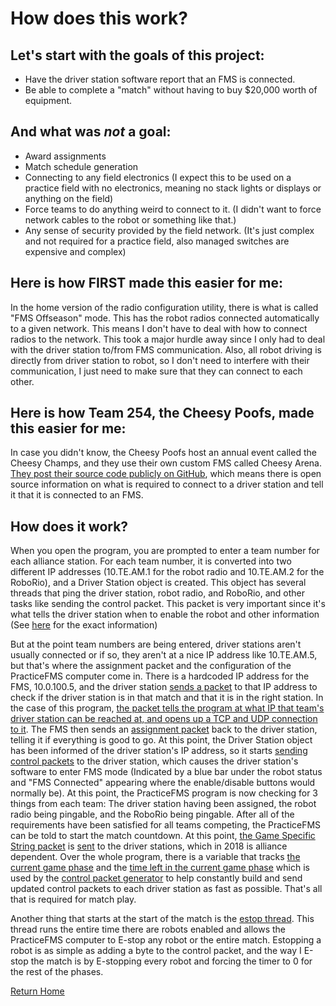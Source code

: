 # How does this work?

## Let's start with the goals of this project:
* Have the driver station software report that an FMS is connected.
* Be able to complete a "match" without having to buy $20,000 worth of equipment.

## And what was _not_ a goal:
* Award assignments
* Match schedule generation
* Connecting to any field electronics (I expect this to be used on a practice field with no electronics, meaning no stack lights or displays or anything on the field)
* Force teams to do anything weird to connect to it. (I didn't want to force network cables to the robot or something like that.)
* Any sense of security provided by the field network. (It's just complex and not required for a practice field, also managed switches are expensive and complex)

## Here is how FIRST made this easier for me:
In the home version of the radio configuration utility, there is what is called "FMS Offseason" mode. This has the robot radios connected automatically to a given network. This means I don't have to deal with how to connect radios to the network. This took a major hurdle away since I only had to deal with the driver station to/from FMS communication.
Also, all robot driving is directly from driver station to robot, so I don't need to interfere with their communication, I just need to make sure that they can connect to each other.

## Here is how Team 254, the Cheesy Poofs, made this easier for me:
In case you didn't know, the Cheesy Poofs host an annual event called the Cheesy Champs, and they use their own custom FMS called Cheesy Arena.
[They post their source code publicly on GitHub](https://github.com/Team254/Cheesy-Arena), which means there is open source information on what is required to connect to a driver station and tell it that it is connected to an FMS.

## How does it work?
When you open the program, you are prompted to enter a team number for each alliance station. For each team number, it is converted into two different IP addresses (10.TE.AM.1 for the robot radio and 10.TE.AM.2 for the RoboRio), and a Driver Station object is created. This object has several threads that ping the driver station, robot radio, and RoboRio, and other tasks like sending the control packet. This packet is very important since it's what tells the driver station when to enable the robot and other information (See [here](https://github.com/MoSadie/PracticeFMS/blob/eb711122961ce81e93aee656db2f40d6dc7a0ade/PFMS/DriverStation.cs#L116-L170) for the exact information)

But at the point team numbers are being entered, driver stations aren't usually connected or if so, they aren't at a nice IP address like 10.TE.AM.5, but that's where the assignment packet and the configuration of the PracticeFMS computer come in. There is a hardcoded IP address for the FMS, 10.0.100.5, and the driver station [sends a packet](https://github.com/MoSadie/PracticeFMS/blob/eb711122961ce81e93aee656db2f40d6dc7a0ade/PFMS/Main.cs#L341-L353) to that IP address to check if the driver station is in that match and that it is in the right station. In the case of this program, [the packet tells the program at what IP that team's driver station can be reached at, and opens up a TCP and UDP connection to it](https://github.com/MoSadie/PracticeFMS/blob/eb711122961ce81e93aee656db2f40d6dc7a0ade/PFMS/DriverStation.cs#L94-L99). The FMS then sends an [assignment packet](https://github.com/MoSadie/PracticeFMS/blob/eb711122961ce81e93aee656db2f40d6dc7a0ade/PFMS/Main.cs#L375-L380) back to the driver station, telling it if everything is good to go. At this point, the Driver Station object has been informed of the driver station's IP address, so it starts [sending control packets](https://github.com/MoSadie/PracticeFMS/blob/eb711122961ce81e93aee656db2f40d6dc7a0ade/PFMS/DriverStation.cs#L172-L186) to the driver station, which causes the driver station's software to enter FMS mode (Indicated by a blue bar under the robot status and "FMS Connected" appearing where the enable/disable buttons would normally be). At this point, the PracticeFMS program is now checking for 3 things from each team: The driver station having been assigned, the robot radio being pingable, and the RoboRio being pingable. After all of the requirements have been satisfied for all teams competing, the PracticeFMS can be told to start the match countdown. At this point, [the Game Specific String packet](https://github.com/MoSadie/PracticeFMS/blob/eb711122961ce81e93aee656db2f40d6dc7a0ade/PFMS/DriverStation.cs#L188-L208) is [sent](https://github.com/MoSadie/PracticeFMS/blob/eb711122961ce81e93aee656db2f40d6dc7a0ade/PFMS/DriverStation.cs#L210-L217) to the driver stations, which in 2018 is alliance dependent.
Over the whole program, there is a variable that tracks [the current game phase](https://github.com/MoSadie/PracticeFMS/blob/eb711122961ce81e93aee656db2f40d6dc7a0ade/PFMS/Main.cs#L42) and the [time left in the current game phase](https://github.com/MoSadie/PracticeFMS/blob/eb711122961ce81e93aee656db2f40d6dc7a0ade/PFMS/Main.cs#L44) which is used by the [control packet generator](https://github.com/MoSadie/PracticeFMS/blob/eb711122961ce81e93aee656db2f40d6dc7a0ade/PFMS/DriverStation.cs#L116-L170) to help constantly build and send updated control packets to each driver station as fast as possible. That's all that is required for match play.

Another thing that starts at the start of the match is the [estop thread](https://github.com/MoSadie/PracticeFMS/blob/eb711122961ce81e93aee656db2f40d6dc7a0ade/PFMS/Main.cs#L77-L113). This thread runs the entire time there are robots enabled and allows the PracticeFMS computer to E-stop any robot or the entire match. Estopping a robot is as simple as adding a byte to the control packet, and the way I E-stop the match is by E-stopping every robot and forcing the timer to 0 for the rest of the phases.

[Return Home](index.md)